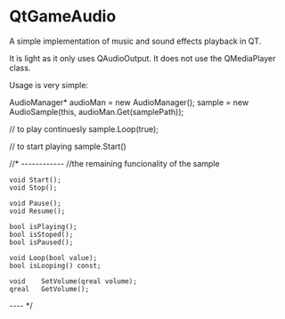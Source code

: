 # QtGameAudio
A simple implementation of music and sound effects playback in QT. 

It is light as it only uses QAudioOutput. It does not use the QMediaPlayer class.


Usage is very simple:

AudioManager* audioMan = new AudioManager();
sample = new AudioSample(this, audioMan.Get(samplePath));

// to play continuesly
sample.Loop(true); 

// to start playing
sample.Start()

//* ------------
//the remaining funcionality of the sample

    void Start();
    void Stop();
    
    void Pause();
    void Resume();
    
    bool isPlaying();
    bool isStoped();
    bool isPaused();

    void Loop(bool value);
    bool isLooping() const;

    void    SetVolume(qreal volume);
    qreal   GetVolume();
  ---- */
    
